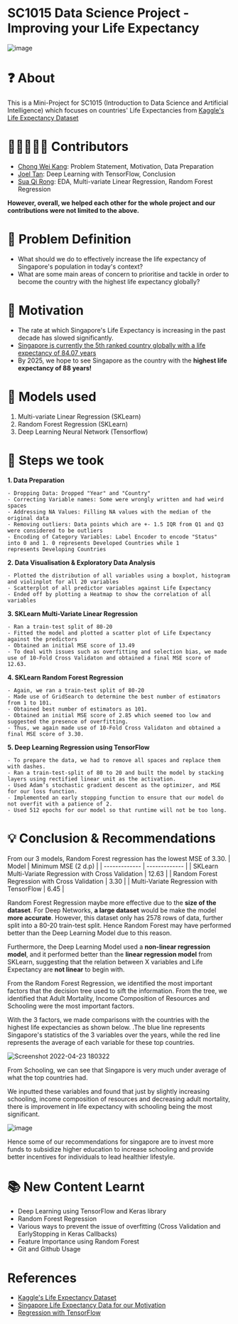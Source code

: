 # SC1015 Data Science Project - Improving your Life Expectancy
![image](https://user-images.githubusercontent.com/95838788/164887057-3989db1c-b1cb-417e-87bf-22728bc5f502.png)

# ❓ About
This is a Mini-Project for SC1015 (Introduction to Data Science and Artificial Intelligence) which focuses on countries' Life Expectancies from [Kaggle's Life Expectancy Dataset](https://www.kaggle.com/datasets/kumarajarshi/life-expectancy-who)

# 🧑🏽‍🤝‍🧑🏽 Contributors
* [Chong Wei Kang](https://github.com/weikangg): Problem Statement, Motivation, Data Preparation
* [Joel Tan](https://github.com/pluffff): Deep Learning with TensorFlow, Conclusion
* [Sua Qi Rong](https://github.com/Soqoro): EDA, Multi-variate Linear Regression, Random Forest Regression

**However, overall, we helped each other for the whole project and our contributions were not limited to the above.**

# 🔎 Problem Definition
* What should we do to effectively increase the life expectancy of Singapore's population in today's context? 
* What are some main areas of concern to prioritise and tackle in order to become the country with the highest life expectancy globally?

# 💪 Motivation 
* The rate at which Singapore's Life Expectancy is increasing in the past decade has slowed significantly. 
* [Singapore is currently the 5th ranked country globally with a life expectancy of 84.07 years](https://www.worldometers.info/demographics/life-expectancy/)
* By 2025, we hope to see Singapore as the country with the **highest life expectancy of 88 years!**

# 🚀 Models used
1. Multi-variate Linear Regression (SKLearn)
2. Random Forest Regression (SKLearn)
3. Deep Learning Neural Network (Tensorflow)

# 🚶 Steps we took
**1. Data Preparation** <br>
<pre><code>- Dropping Data: Dropped "Year" and "Country"
- Correcting Variable names: Some were wrongly written and had weird spaces
- Addressing NA Values: Filling NA values with the median of the original data
- Removing outliers: Data points which are +- 1.5 IQR from Q1 and Q3 were considered to be outliers
- Encoding of Category Variables: Label Encoder to encode "Status" into 0 and 1. 0 represents Developed Countries while 1 <br>represents Developing Countries</code></pre>

**2. Data Visualisation & Exploratory Data Analysis** <br>
<pre><code>- Plotted the distribution of all variables using a boxplot, histogram and violinplot for all 20 variables
- Scatterplot of all predictor variables against Life Expectancy
- Ended off by plotting a Heatmap to show the correlation of all variables
</code></pre>

**3. SKLearn Multi-Variate Linear Regression** <br>
<pre><code>- Ran a train-test split of 80-20
- Fitted the model and plotted a scatter plot of Life Expectancy against the predictors
- Obtained an initial MSE score of 13.49
- To deal with issues such as overfitting and selection bias, we made use of 10-Fold Cross Validaton and obtained a final MSE score of 12.63.
</code></pre>

**4. SKLearn Random Forest Regression** <br>
<pre><code>- Again, we ran a train-test split of 80-20
- Made use of GridSearch to determine the best number of estimators from 1 to 101. 
- Obtained best number of estimators as 101.
- Obtained an initial MSE score of 2.85 which seemed too low and suggested the presence of overfitting.
- Thus, we again made use of 10-Fold Cross Validaton and obtained a final MSE score of 3.30.
</code></pre>

**5. Deep Learning Regression using TensorFlow** <br>
<pre><code>- To prepare the data, we had to remove all spaces and replace them with dashes.
- Ran a train-test-split of 80 to 20 and built the model by stacking layers using rectified linear unit as the activation.
- Used Adam’s stochastic gradient descent as the optimizer, and MSE for our loss function.
- Implemented an early stopping function to ensure that our model do not overfit with a patience of 2. 
- Used 512 epochs for our model so that runtime will not be too long.
</code></pre>

# 💡 Conclusion & Recommendations
From our 3 models, Random Forest regression has the lowest MSE of 3.30.
| Model  | Minimum MSE (2 d.p) |
| ------------- | ------------- |
| SKLearn Multi-Variate Regression with Cross Validation  | 12.63 |
| Random Forest Regression with Cross Validation  | 3.30  |
| Multi-Variate Regression with TensorFlow | 6.45 |

Random Forest Regression maybe more effective due to the <b>size of the dataset</b>. For Deep Networks, <b>a large dataset</b> would be make the model <b>more accurate</b>. However, this dataset only has 2578 rows of data, further split into a 80-20 train-test split. Hence Random Forest may have performed better than the Deep Learning Model due to this reason.

Furthermore, the Deep Learning Model used a <b>non-linear regression model</b>, and it performed better than the <b>linear regression model</b> from SKLearn, suggesting that the relation between X variables and Life Expectancy are <b>not linear</b> to begin with.

From the Random Forest Regression, we identified the most important factors that the decision tree used to sift the information. From the tree, we identified that Adult Mortality, Income Composition of Resources and Schooling were the most important factors.

With the 3 factors, we made comparisons with the countries with the highest life expectancies as shown below. .The blue line represents Singapore's statistics of the 3 variables over the years, while the red line represents the average of each variable for these top countries. 

![Screenshot 2022-04-23 180322](https://user-images.githubusercontent.com/104251224/164889935-7f64cd8e-00f3-44b8-801f-d608872d499b.png)

From Schooling, we can see that Singapore is very much under average of what the top countries had.

We inputted these variables and found that just by slightly increasing schooling, income composition of resources and decreasing adult mortality, there is improvement in life expectancy with schooling being the most significant.

![image](https://user-images.githubusercontent.com/104251224/164889979-2d861c1b-99e1-4cd6-9dc0-41321e1ecb93.png)

Hence some of our recommendations for singapore are to invest more funds to subsidize higher education to increase schooling and provide better incentives for individuals to lead healthier lifestyle. 


# 📚 New Content Learnt
* Deep Learning using TensorFlow and Keras library
* Random Forest Regression
* Various ways to prevent the issue of overfitting (Cross Validation and EarlyStopping in Keras Callbacks)
* Feature Importance using Random Forest
* Git and Github Usage

# References
* [Kaggle's Life Expectancy Dataset](https://www.kaggle.com/datasets/kumarajarshi/life-expectancy-who) <br>
* [Singapore Life Expectancy Data for our Motivation](https://tablebuilder.singstat.gov.sg/table/TS/M810501) <br>
* [Regression with TensorFlow](https://www.tensorflow.org/tutorials/keras/regression)
